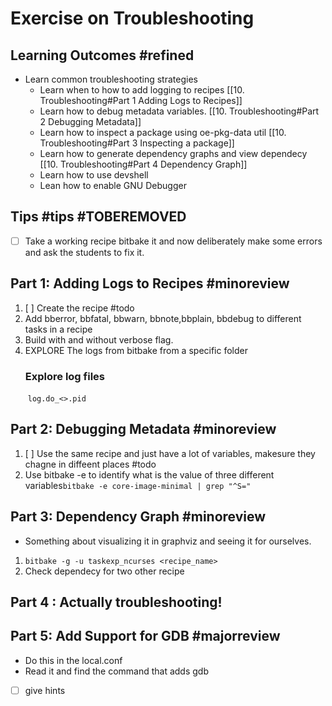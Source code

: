 # Exercise on Troubleshooting
## Learning Outcomes #refined 
* Learn common troubleshooting strategies
	* Learn when to how to add logging to recipes [[10. Troubleshooting#Part 1 Adding Logs to Recipes]]
	*  Learn how to debug metadata variables. [[10. Troubleshooting#Part 2 Debugging Metadata]]
	*  Learn how to inspect a package using oe-pkg-data util [[10. Troubleshooting#Part 3 Inspecting a package]]
	*  Learn how to generate dependency graphs and view dependecy  [[10. Troubleshooting#Part 4 Dependency Graph]]
	* Learn how to use devshell
	* Lean how to enable GNU Debugger


## Tips #tips #TOBEREMOVED

- [ ] Take a working recipe bitbake it and now deliberately make some errors and ask the students to fix it.

## Part 1: Adding Logs to Recipes #minoreview 

1. [ ] Create the recipe #todo 
1. Add bberror, bbfatal, bbwarn, bbnote,bbplain, bbdebug to different tasks in a recipe
2. Build with and without verbose flag.
3. EXPLORE The logs from bitbake from a specific folder 
	### Explore log files
	 ``log.do_<>.pid``



## Part 2: Debugging Metadata #minoreview 
1. [ ] Use the same recipe and just have a lot of variables, makesure they chagne in diffeent places #todo 
1. Use  bitbake -e to identify what is the value of three different variables`bitbake -e core-image-minimal | grep "^S="`



 
## Part 3: Dependency Graph #minoreview 

- Something about visualizing it in graphviz and seeing it for ourselves.
1. `bitbake -g -u taskexp_ncurses <recipe_name>`
1. Check dependecy for two other recipe

## Part 4 : Actually troubleshooting!


## Part 5: Add Support for GDB #majorreview 
* Do this in the local.conf
* Read it and find the command that adds gdb
* [ ] give hints
